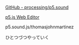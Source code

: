 [GitHub - processing/p5.sound](https://github.com/processing/p5.sound.js?tab=readme-ov-file)

[p5.js Web Editor](https://editor.p5js.org/thomasjohnmartinez/collections/Dp0zGclVL)


p5.sound.js/thomasjohnmartinez

ひとつづつやっていく